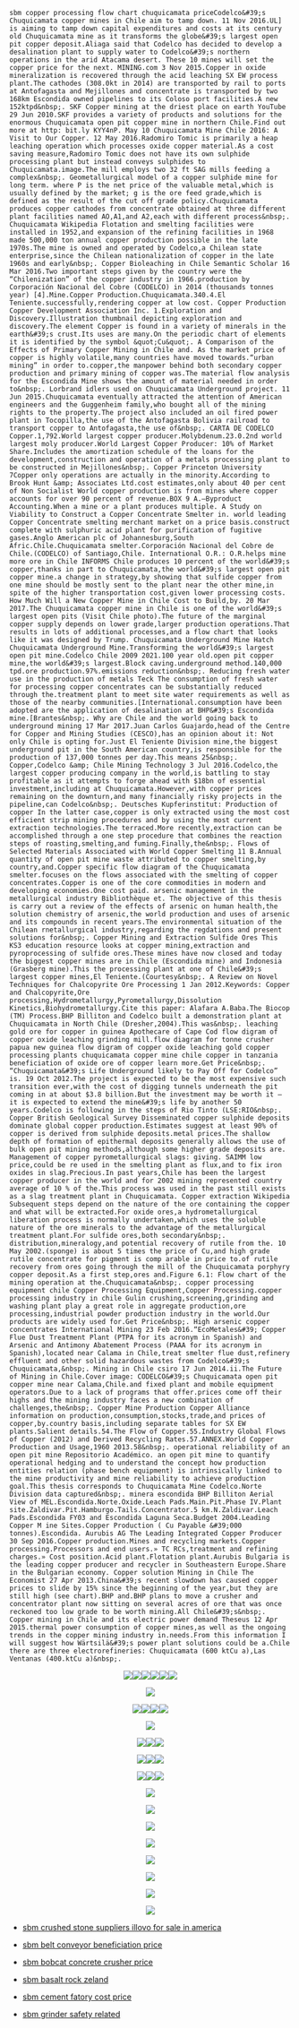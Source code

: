 
```
sbm copper processing flow chart chuquicamata priceCodelco&#39;s Chuquicamata copper mines in Chile aim to tamp down. 11 Nov 2016.UL] is aiming to tamp down capital expenditures and costs at its century old Chuquicamata mine as it transforms the globe&#39;s largest open pit copper deposit.Aliaga said that Codelco has decided to develop a desalination plant to supply water to Codelco&#39;s northern operations in the arid Atacama desert. These 10 mines will set the copper price for the next. MINING.com 3 Nov 2015.Copper in oxide mineralization is recovered through the acid leaching SX EW process plant.The cathodes (308.0kt in 2014) are transported by rail to ports at Antofagasta and Mejillones and concentrate is transported by two 168km Escondida owned pipelines to its Coloso port facilities.A new 152ktpd&nbsp;. SKF Copper mining at the driest place on earth YouTube 29 Jun 2010.SKF provides a variety of products and solutions for the enormous Chuquicamata open pit copper mine in northern Chile.Find out more at http: bit.ly KYY4nP. May 10 Chuquicamata Mine Chile 2016: A Visit to Our Copper. 12 May 2016.Radomiro Tomic is primarily a heap leaching operation which processes oxide copper material.As a cost saving measure,Radomiro Tomic does not have its own sulphide processing plant but instead conveys sulphides to Chuquicamata.image.The mill employs two 32 ft SAG mills feeding a complex&nbsp;. Geometallurgical model of a copper sulphide mine for long term. where Ρ is the net price of the valuable metal,which is usually defined by the market; g is the ore feed grade,which is defined as the result of the cut off grade policy.Chuquicamata produces copper cathodes from concentrate obtained at three different plant facilities named AO,A1,and A2,each with different process&nbsp;. Chuquicamata Wikipedia Flotation and smelting facilities were installed in 1952,and expansion of the refining facilities in 1968 made 500,000 ton annual copper production possible in the late 1970s.The mine is owned and operated by Codelco,a Chilean state enterprise,since the Chilean nationalization of copper in the late 1960s and early&nbsp;. Copper Bioleaching in Chile Semantic Scholar 16 Mar 2016.Two important steps given by the country were the “Chilenization” of the copper industry in 1966.production by Corporación Nacional del Cobre (CODELCO) in 2014 (thousands tonnes year) [4].Mine.Copper Production.Chuquicamata.340.4.El Teniente.successfully,rendering copper at low cost. Copper Production Copper Development Association Inc. 1.Exploration and Discovery.Illustration thumbnail depicting exploration and discovery.The element Copper is found in a variety of minerals in the earth&#39;s crust.Its uses are many.On the periodic chart of elements it is identified by the symbol &quot;Cu&quot;. A Comparison of the Effects of Primary Copper Mining in Chile and. As the market price of copper is highly volatile,many countries have moved towards.“urban mining” in order to.copper,the manpower behind both secondary copper production and primary mining of copper was.The material flow analysis for the Escondida Mine shows the amount of material needed in order to&nbsp;. Lorbrand idlers used on Chuquicamata Underground project. 11 Jun 2015.Chuquicamata eventually attracted the attention of American engineers and the Guggenheim family,who bought all of the mining rights to the property.The project also included an oil fired power plant in Tocopilla,the use of the Antofagasta Bolivia railroad to transport copper to Antofagasta,the use of&nbsp;. CARTA DE CODELCO Copper.1,792.World largest copper producer.Molybdenum.23.0.2nd world largest moly producer.World Largest Copper Producer: 10% of Market Share.Includes the amortization schedule of the loans for the development,construction and operation of a metals processing plant to be constructed in Mejillones&nbsp;. Copper Princeton University 7Copper only operations are actually in the minority.According to Brook Hunt &amp; Associates Ltd.cost estimates,only about 40 per cent of Non Socialist World copper production is from mines where copper accounts for over 90 percent of revenue.BOX 9 A.—Byproduct Accounting.When a mine or a plant produces multiple. A Study on Viability to Construct a Copper Concentrate Smelter in. world leading Copper Concentrate smelting merchant market on a price basis.construct complete with sulphuric acid plant for purification of fugitive gases.Anglo American plc of Johannesburg,South Afric.Chile.Chuquicamata smelter.Corporación Nacional del Cobre de Chile.(CODELCO) of Santiago,Chile. International O.R.: O.R.helps mine more ore in Chile INFORMS Chile produces 10 percent of the world&#39;s copper,thanks in part to Chuquicamata,the world&#39;s largest open pit copper mine.a change in strategy,by showing that sulfide copper from one mine should be mostly sent to the plant near the other mine,in spite of the higher transportation cost,given lower processing costs. How Much Will a New Copper Mine in Chile Cost to Build,by. 20 Mar 2017.The Chuquicamata copper mine in Chile is one of the world&#39;s largest open pits (Visit Chile photo).The future of the marginal copper supply depends on lower grade,larger production operations.That results in lots of additional processes,and a flow chart that looks like it was designed by Trump. Chuquicamata Underground Mine Hatch Chuquicamata Underground Mine.Transforming the world&#39;s largest open pit mine.Codelco Chile 2009 2021.100 year old.open pit copper mine,the world&#39;s largest.Block caving.underground method.140,000 tpd.ore production.97%.emissions reduction&nbsp;. Reducing fresh water use in the production of metals Teck The consumption of fresh water for processing copper concentrates can be substantially reduced through the.treatment plant to meet site water requirements as well as those of the nearby communities.[International.consumption have been adopted are the application of desalination at BHP&#39;s Escondida mine.[Brantes&nbsp;. Why are Chile and the world going back to underground mining 17 Mar 2017.Juan Carlos Guajardo,head of the Centre for Copper and Mining Studies (CESCO),has an opinion about it: Not only Chile is opting for.Just El Teniente Division mine,the biggest underground pit in the South American country,is responsible for the production of 137,000 tonnes per day.This means 25&nbsp;. Copper,Codelco &amp; Chile Mining Technology 3 Jul 2016.Codelco,the largest copper producing company in the world,is battling to stay profitable as it attempts to forge ahead with $18bn of essential investment,including at Chuquicamata.However,with copper prices remaining on the downturn,and many financially risky projects in the pipeline,can Codelco&nbsp;. Deutsches Kupferinstitut: Production of copper In the latter case,copper is only extracted using the most cost efficient strip mining procedures and by using the most current extraction technologies.The terraced.More recently,extraction can be accomplished through a one step procedure that combines the reaction steps of roasting,smelting,and fuming.Finally,the&nbsp;. Flows of Selected Materials Associated with World Copper Smelting 11 B.Annual quantity of open pit mine waste attributed to copper smelting,by country,and.Copper specific flow diagram of the Chuquicamata smelter.focuses on the flows associated with the smelting of copper concentrates.Copper is one of the core commodities in modern and developing economies.One cost paid. arsenic management in the metallurgical industry Bibliothèque et. The objective of this thesis is carry out a review of the effects of arsenic on human health,the solution chemistry of arsenic,the world production and uses of arsenic and its compounds in recent years.The environmental situation of the Chilean rnetallurgical industry,regarding the regdations and present solutions for&nbsp;. Copper Mining and Extraction Sulfide Ores This KS3 education resource looks at copper mining,extraction and pyroprocessing of sulfide ores.These mines have now closed and today the biggest copper mines are in Chile (Escondida mine) and Indonesia (Grasberg mine).This the processing plant at one of Chile&#39;s largest copper mines,El Teniente.(Courtesy&nbsp;. A Review on Novel Techniques for Chalcopyrite Ore Processing 1 Jan 2012.Keywords: Copper and Chalcopyrite,Ore processing,Hydrometallurgy,Pyrometallurgy,Dissolution Kinetics,Biohydrometallurgy.Cite this paper: Alafara A.Baba.The Biocop (TM) Process.BHP Billiton and Codelco built a demonstration plant at Chuquicamata in North Chile (Dresher,2004).This was&nbsp;. leaching gold ore for copper in guinea Apothecare of Cape Cod flow digram of copper oxide leaching grinding mill.flow diagram for tonne crusher papua new guinea flow digram of copper oxide leaching gold copper processing plants chuquicamata copper mine chile copper in tanzania beneficiation of oxide ore of copper learn more.Get Price&nbsp;. “Chuquicamata&#39;s Life Underground likely to Pay Off for Codelco” is. 19 Oct 2012.The project is expected to be the most expensive such transition ever,with the cost of digging tunnels underneath the pit coming in at about $3.8 billion.But the investment may be worth it — it is expected to extend the mine&#39;s life by another 50 years.Codelco is following in the steps of Rio Tinto (LSE:RIO&nbsp;. Copper British Geological Survey Disseminated copper sulphide deposits dominate global copper production.Estimates suggest at least 90% of copper is derived from sulphide deposits.metal prices.The shallow depth of formation of epithermal deposits generally allows the use of bulk open pit mining methods,although some higher grade deposits are. Management of copper pyrometallurgical slags: giving. SAIMM low price,could be re used in the smelting plant as flux,and to fix iron oxides in slag.Precious.In past years,Chile has been the largest copper producer in the world and for 2002 mining represented country average of 10 % of the.This process was used in the past still exists as a slag treatment plant in Chuquicamata. Copper extraction Wikipedia Subsequent steps depend on the nature of the ore containing the copper and what will be extracted.For oxide ores,a hydrometallurgical liberation process is normally undertaken,which uses the soluble nature of the ore minerals to the advantage of the metallurgical treatment plant.For sulfide ores,both secondary&nbsp;. distribution,mineralogy,and potential recovery of rutile from the. 10 May 2002.(sponge) is about 5 times the price of Cu,and high grade rutile concentrate for pigment is comp arable in price to.of rutile recovery from ores going through the mill of the Chuquicamata porphyry copper deposit.As a first step,ores and.Figure 6.1: Flow chart of the mining operation at the.Chuquicamata&nbsp;. copper processing equipment chile Copper Processing Equipment,Copper Processing.copper processing industry in chile Gulin crushing,screening,grinding and washing plant play a great role in aggregate production,ore processing,industrial powder production industry in the world.Our products are widely used for.Get Price&nbsp;. High arsenic copper concentrates International Mining 23 Feb 2016.“EcoMetales&#39; Copper Flue Dust Treatment Plant (PTPA for its acronym in Spanish) and Arsenic and Antimony Abatement Process (PAAA for its acronym in Spanish),located near Calama in Chile,treat smelter flue dust,refinery effluent and other solid hazardous wastes from Codelco&#39;s Chuquicamata,&nbsp;. Mining in Chile csiro 17 Jun 2014.ii.The Future of Mining in Chile.Cover image: CODELCO&#39;s Chuquicamata open pit copper mine near Calama,Chile.and fixed plant and mobile equipment operators.Due to a lack of programs that offer.prices come off their highs and the mining industry faces a new combination of challenges,the&nbsp;. Copper Mine Production Copper Alliance information on production,consumption,stocks,trade,and prices of copper,by.country basis,including separate tables for SX EW plants.Salient details.54.The Flow of Copper.55.Industry Global Flows of Copper (2012) and Derived Recycling Rates.57.ANNEX.World Copper Production and Usage,1960 2013.58&nbsp;. operational reliability of an open pit mine Repositorio Académico. an open pit mine to quantify operational hedging and to understand the concept how production entities relation (phase bench equipment) is intrinsically linked to the mine productivity and mine reliability to achieve production goal.This thesis corresponds to Chuquicamata Mine Codelco.Norte Division data captured&nbsp;. minera escondida BHP Billiton Aerial View of MEL.Escondida.Norte.Oxide.Leach Pads.Main.Pit.Phase IV.Plant site.Zaldivar.Pit.Hamburgo.Tails.Concentrator.5 km.N.Zaldivar.Leach Pads.Escondida FY03 and Escondida Laguna Seca.Budget 2004.Leading Copper M ine Sites.Copper Production ( Cu Payable &#39;000 tonnes).Escondida. Aurubis AG The Leading Integrated Copper Producer 30 Sep 2016.Copper production.Mines and recycling markets.Copper processing.Processors and end users.» TC RCs,treatment and refining charges.» Cost position.Acid plant.Flotation plant.Aurubis Bulgaria is the leading copper producer and recycler in Southeastern Europe.Share in the Bulgarian economy. Copper solution Mining in Chile The Economist 27 Apr 2013.China&#39;s recent slowdown has caused copper prices to slide by 15% since the beginning of the year,but they are still high (see chart).BHP and.BHP plans to move a crusher and concentrator plant now sitting on several acres of ore that was once reckoned too low grade to be worth mining.All Chile&#39;s&nbsp;. Copper mining in Chile and its electric power demand Theseus 12 Apr 2015.thermal power consumption of copper mines,as well as the ongoing trends in the copper mining industry in.needs.From this information I will suggest how Wärtsilä&#39;s power plant solutions could be a.Chile there are three electrorefineries: Chuquicamata (600 ktCu a),Las Ventanas (400.ktCu a)&nbsp;. 
```

<div align="center">
  
<a rel="nofollow" href="https://m.shibang-china.com?f=github&k=sbm+copper+processing+flow+chart+chuquicamata+price"><img src="https://static.shibang-china.com/en/l.png"></a><img src="https://static.shibang-china.com/en/hw.png"><a rel="nofollow" href="https://m.shibang-china.com/product/?f=github&k=sbm+copper+processing+flow+chart+chuquicamata+price"><img src="https://static.shibang-china.com/en/p.png"></a><a rel="nofollow" href="https://m.shibang-china.com/cases/?f=github&k=sbm+copper+processing+flow+chart+chuquicamata+price"><img src="https://static.shibang-china.com/en/c.png"></a><a rel="nofollow" href="https://m.shibang-china.com/news/?f=github&k=sbm+copper+processing+flow+chart+chuquicamata+price"><img src="https://static.shibang-china.com/en/n.png"></a><a rel="nofollow" href="https://m.shibang-china.com?f=github&k=sbm+copper+processing+flow+chart+chuquicamata+price"><img src="https://static.shibang-china.com/en/m.png"></a>

<a rel="nofollow" href="https://m.shibang-china.com/product/?f=github&k=sbm+copper+processing+flow+chart+chuquicamata+price"><img src="https://static.shibang-china.com/en/b.jpg"></a>
  
<a rel="nofollow" href="https://m.shibang-china.com/solution-aggregate.html?f=github&k=sbm+copper+processing+flow+chart+chuquicamata+price"><img src="https://static.shibang-china.com/en/a.jpg"></a><a rel="nofollow" href="https://m.shibang-china.com/solution-mine.html?f=github&k=sbm+copper+processing+flow+chart+chuquicamata+price"><img src="https://static.shibang-china.com/en/m.jpg"></a><a rel="nofollow" href="https://m.shibang-china.com/solution-mill.html?f=github&k=sbm+copper+processing+flow+chart+chuquicamata+price"><img src="https://static.shibang-china.com/en/g.jpg"></a><a rel="nofollow" href="https://m.shibang-china.com/solution-epc.html?f=github&k=sbm+copper+processing+flow+chart+chuquicamata+price"><img src="https://static.shibang-china.com/en/e.jpg"></a>

<a rel="nofollow" href="https://m.shibang-china.com/product/?f=github&k=sbm+copper+processing+flow+chart+chuquicamata+price"><img src="https://static.shibang-china.com/en/a-p.png"></a>

<a rel="nofollow" href="https://m.shibang-china.com/product/crusher/c6x.html?f=github&k=sbm+copper+processing+flow+chart+chuquicamata+price"><img src="https://static.shibang-china.com/en/j.jpg"></a><a rel="nofollow" href="https://m.shibang-china.com/product/crusher/ci5x.html?f=github&k=sbm+copper+processing+flow+chart+chuquicamata+price"><img src="https://static.shibang-china.com/en/i.jpg"></a><a rel="nofollow" href="https://m.shibang-china.com/product/crusher/hst.html?f=github&k=sbm+copper+processing+flow+chart+chuquicamata+price"><img src="https://static.shibang-china.com/en/c.jpg"></a>

<a rel="nofollow" href="https://m.shibang-china.com/product/mill/mtw.html?f=github&k=sbm+copper+processing+flow+chart+chuquicamata+price"><img src="https://static.shibang-china.com/en/mtw.jpg"></a><a rel="nofollow" href="https://m.shibang-china.com/product/mill/scm.html?f=github&k=sbm+copper+processing+flow+chart+chuquicamata+price"><img src="https://static.shibang-china.com/en/scm.jpg"></a><a rel="nofollow" href="https://m.shibang-china.com/product/mill/lm.html?f=github&k=sbm+copper+processing+flow+chart+chuquicamata+price"><img src="https://static.shibang-china.com/en/lm.jpg"></a>

<a rel="nofollow" href="https://m.shibang-china.com/product/sand/vsi6x.html?f=github&k=sbm+copper+processing+flow+chart+chuquicamata+price"><img src="https://static.shibang-china.com/en/6x.jpg"></a><a rel="nofollow" href="https://m.shibang-china.com/product/sand/vu.html?f=github&k=sbm+copper+processing+flow+chart+chuquicamata+price"><img src="https://static.shibang-china.com/en/vu.jpg"></a><a rel="nofollow" href="https://m.shibang-china.com/product/mobile/klun.html?f=github&k=sbm+copper+processing+flow+chart+chuquicamata+price"><img src="https://static.shibang-china.com/en/k.jpg"></a>

<a rel="nofollow" href="https://m.shibang-china.com/cases/?f=github&k=sbm+copper+processing+flow+chart+chuquicamata+price"><img src="https://static.shibang-china.com/en/case.png"></a>

<a rel="nofollow" href="https://m.shibang-china.com/cases/aggregate/202.html?f=github&k=sbm+copper+processing+flow+chart+chuquicamata+price"><img src="https://static.shibang-china.com/en/c-1.jpg"></a>

<a rel="nofollow" href="https://m.shibang-china.com/cases/aggregate/203.html?f=github&k=sbm+copper+processing+flow+chart+chuquicamata+price"><img src="https://static.shibang-china.com/en/c-2.jpg"></a>

<a rel="nofollow" href="https://m.shibang-china.com/cases/mill/123.html?f=github&k=sbm+copper+processing+flow+chart+chuquicamata+price"><img src="https://static.shibang-china.com/en/c-3.jpg"></a>

<a rel="nofollow" href="https://m.shibang-china.com/contact_us.html?f=github&k=sbm+copper+processing+flow+chart+chuquicamata+price"><img src="https://static.shibang-china.com/en/contact.png"></a>

<a rel="nofollow" href="https://swt.shibang-china.com/?f=github&k=sbm+copper+processing+flow+chart+chuquicamata+price"><img src="https://static.shibang-china.com/en/chat.png"></a>

<a rel="nofollow" href="https://whatsapp.shibangsoft.com/WhatsApp.php?f=github&k=sbm+copper+processing+flow+chart+chuquicamata+price"><img src="https://static.shibang-china.com/en/whatsapp.png"></a>

<a rel="nofollow" href="https://m.shibang-china.com/?f=github&k=sbm+copper+processing+flow+chart+chuquicamata+price"><img src="https://static.shibang-china.com/en/website.png"></a>

</div>


* [sbm crushed stone suppliers illovo for sale in america](sbm%20crushed%20stone%20suppliers%20illovo%20for%20sale%20in%20america.md)

* [sbm belt conveyor beneficiation price](sbm%20belt%20conveyor%20beneficiation%20price.md)

* [sbm bobcat concrete crusher price](sbm%20bobcat%20concrete%20crusher%20price.md)

* [sbm basalt rock zeland](sbm%20basalt%20rock%20zeland.md)

* [sbm cement fatory cost price](sbm%20cement%20fatory%20cost%20price.md)

* [sbm grinder safety related](sbm%20grinder%20safety%20related.md)